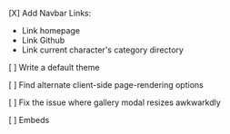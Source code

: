 [X] Add Navbar Links:
- Link homepage
- Link Github
- Link current character's category directory

[ ] Write a default theme

[ ] Find alternate client-side page-rendering options

[ ] Fix the issue where gallery modal resizes awkwarkdly

[ ] Embeds
